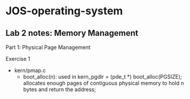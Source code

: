 # JOS-operating-system

## Lab 2 notes: Memory Management

Part 1: Physical Page Management

Exercise 1

- kern/pmap.c
  - boot_alloc(n): used in kern_pgdir = (pde_t *) boot_alloc(PGSIZE); allocates enough pages of contiguous physical memory to hold n bytes and return the address;

